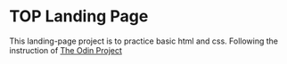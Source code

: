 # TOP Landing Page

This landing-page project is to practice basic html and css. Following the instruction of [The Odin Project](https://www.theodinproject.com/paths/foundations/courses/foundations/lessons/landing-page)
